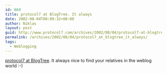 ```yaml
---
id: 664
title: protocol7 at BlogTree. It always
date: 2002-08-04T00:09:32+00:00
author: Niklas
layout: post
guid: http://www.protocol7.com/archives/2002/08/04/protocol7-at-blogtree-it-always/
permalink: /archives/2002/08/04/protocol7_at_blogtree_it_always/
tags:
  - Weblogging
---
```

<div class='microid-7a8f2dcc8d6dad3ec1a3aa5792902ccd52c1724a'>
  <p>
    <a href="http://www.blogtree.com/blogtree.php?blogid=171">protocol7 at BlogTree</a>. It always nice to find your relatives in the weblog world :-)
  </p>
</div>